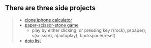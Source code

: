 ## There are three side projects  

> - [clone iphone calculator](https://andydiii.github.io/JS/projects/Calculator.html)
> - [paper-scissor-stone game](https://andydiii.github.io/JS/projects/rock-paper-scissors.html)
>   - play by either clicking, or pressing key r(rock), p(paper), s(scissor), a(autoplay), backspace(reset)
> - [doto list](https://andydiii.github.io/JS/projects/todo-list.html)


